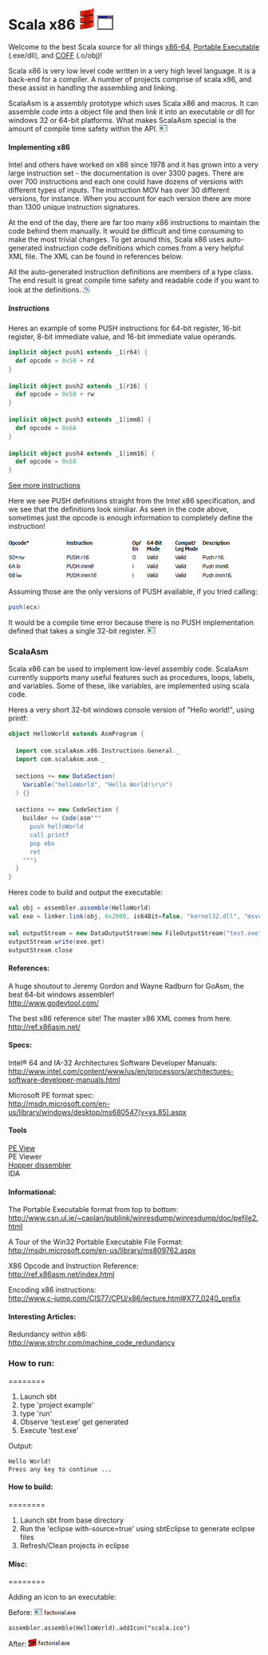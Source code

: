 Scala x86 ![Alt text](/example/smooth-spiral.png) ![Alt text](/example/exe-icon1.gif)
========

Welcome to the best Scala source for all things [x86-64](http://en.wikipedia.org/wiki/X86), [Portable Executable](http://en.wikipedia.org/wiki/Portable_Executable) (.exe/dll), and [COFF](http://en.wikipedia.org/wiki/COFF) (.o/obj)!

Scala x86 is very low level code written in a very high level language.  It is a back-end for a compiler.  A number of projects comprise of scala x86, and these assist in handling the assembling and linking.

ScalaAsm is a assembly prototype which uses Scala x86 and macros.  It can assemble code into a object file and then link it into an executable or dll for windows 32 or 64-bit platforms.  What makes ScalaAsm special is the amount of compile time safety within the API. ![Alt text](/example/exeicon.png)

#### Implementing x86

Intel and others have worked on x86 since 1978 and it has grown into a very large instruction set - the documentation is over 3300 pages.  There are over 700 instructions and each one could have dozens of versions with different types of inputs.  The instruction MOV has over 30 different versions, for instance.  When you account for each version there are more than 1300 unique instruction signatures. 

At the end of the day, there are far too many x86 instructions to maintain the code behind them manually.  It would be difficult and time consuming to make the most trivial changes.  To get around this, Scala x86 uses auto-generated instruction code definitions which comes from a very helpful XML file.  The XML can be found in references below.

All the auto-generated instruction definitions are members of a type class.  The end result is great compile time safety and readable code if you want to look at the definitions. ![Alt text](/example/dllicon.png)

##### Instructions

Heres an example of some PUSH instructions for 64-bit register, 16-bit register, 8-bit immediate value, and 16-bit immediate value operands.

```scala
implicit object push1 extends _1[r64] {
  def opcode = 0x50 + rd
}

implicit object push2 extends _1[r16] {
  def opcode = 0x50 + rw
}
  
implicit object push3 extends _1[imm8] {
  def opcode = 0x6A
}
  
implicit object push4 extends _1[imm16] {
  def opcode = 0x68
}
```

[See more instructions](https://github.com/bdwashbu/scala-x86-inst/tree/master/src/main/scala/com/scalaAsm/x86/Instructions "More instructions")

Here we see PUSH definitions straight from the Intel x86 specification, and we see that the definitions look similiar. As seen in the code above, sometimes just the opcode is enough information to completely define the instruction!

![Alt text](/example/push.png "PUSH examples")

Assuming those are the only versions of PUSH available, if you tried calling:

```scala
push(ecx)
```

It would be a compile time error because there is no PUSH implementation defined that takes a single 32-bit register. ![Alt text](/example/exeicon.png)

### ScalaAsm

Scala x86 can be used to implement low-level assembly code. ScalaAsm currently supports many useful features such as procedures, loops, labels, and variables.  Some of these, like variables, are implemented using scala code.

Heres a very short 32-bit windows console version of "Hello world!", using printf:

```scala
object HelloWorld extends AsmProgram {

  import com.scalaAsm.x86.Instructions.General._
  import com.scalaAsm.asm._
  
  sections += new DataSection(
    Variable("helloWorld", "Hello World!\r\n")
  ) {}

  sections += new CodeSection {
    builder += Code(asm"""
      push helloWorld
      call printf
      pop ebx
      ret
    """)
  }
}
```

Heres code to build and output the executable:

```scala
val obj = assembler.assemble(HelloWorld)
val exe = linker.link(obj, 0x2000, is64Bit=false, "kernel32.dll", "msvcrt.dll")

val outputStream = new DataOutputStream(new FileOutputStream("test.exe"));
outputStream.write(exe.get)
outputStream.close
```

#### References:

A huge shoutout to Jeremy Gordon and Wayne Radburn for GoAsm, the best 64-bit windows assembler!  
http://www.godevtool.com/

The best x86 reference site!  The master x86 XML comes from here.  
http://ref.x86asm.net/

#### Specs:

Intel® 64 and IA-32 Architectures Software Developer Manuals:   http://www.intel.com/content/www/us/en/processors/architectures-software-developer-manuals.html

Microsoft PE format spec:  
http://msdn.microsoft.com/en-us/library/windows/desktop/ms680547(v=vs.85).aspx

#### Tools

[PE View](http://wjradburn.com/software/)  
PE Viewer  
[Hopper dissembler](http://www.hopperapp.com/)  
IDA  

#### Informational:

The Portable Executable format from top to bottom:  
http://www.csn.ul.ie/~caolan/publink/winresdump/winresdump/doc/pefile2.html

A Tour of the Win32 Portable Executable File Format:  
http://msdn.microsoft.com/en-us/library/ms809762.aspx

X86 Opcode and Instruction Reference:  
http://ref.x86asm.net/index.html

Encoding x86 instructions:  
http://www.c-jump.com/CIS77/CPU/x86/lecture.html#X77_0240_prefix

#### Interesting Articles:

Redundancy within x86:  
http://www.strchr.com/machine_code_redundancy

### How to run:
========

1. Launch sbt
2. type 'project example'
3. type 'run'
4. Observe 'test.exe' get generated
5. Execute 'test.exe'

Output:
```
Hello World!
Press any key to continue ...
```

#### How to build:
========

1. Launch sbt from base directory
2. Run the 'eclipse with-source=true' using sbtEclipse to generate eclipse files
3. Refresh/Clean projects in eclipse

#### Misc:
========

Adding an icon to an executable:

Before: ![Alt text](/example/beforeicon.png)
```
assembler.assemble(HelloWorld).addIcon("scala.ico")
```
After: ![Alt text](/example/aftericon.png)
